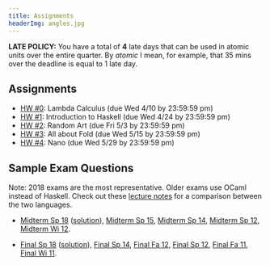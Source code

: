 ```yaml
---
title: Assignments
headerImg: angles.jpg
---
```


**LATE POLICY:** You have a total of **4** late days
that can be used in atomic units over the entire
quarter. By *atomic* I mean, for example, that 35
mins over the deadline is equal to 1 late day.

## Assignments

- [HW #0](https://classroom.github.com/a/8hzqrBLt): Lambda Calculus (due Wed 4/10 by 23:59:59 pm)
- [HW #1](https://classroom.github.com/a/1aFt3eGO): Introduction to Haskell (due Wed 4/24 by 23:59:59 pm)
- [HW #2](https://classroom.github.com/a/KlC4Cprt): Random Art (due Fri 5/3 by 23:59:59 pm) 
- [HW #3](https://classroom.github.com/a/ku0jf6T7): All about Fold (due Wed 5/15 by 23:59:59 pm)
- [HW #4](https://classroom.github.com/a/eKX2IXk2): Nano (due Wed 5/29 by 23:59:59 pm)

<!--
- [HW #5](https://github.com/cse130-wi19/05-types): Type Inference for Nano (due ~~Wed 3/6~~ Fri 3/8 by 5pm)
- [HW #6](https://github.com/cse130-wi19/06-prolog): The Logical Conclusion (due Fri 3/15 by 6pm)
-->


## Sample Exam Questions

Note: 2018 exams are the most representative. Older exams use OCaml instead of Haskell.
Check out these [lecture notes](https://ucsd-cse130.github.io/web/lectures/02-haskell.html) 
for a comparison between the two languages.

- [Midterm Sp 18](/static/raw/130-midterm-sp18.pdf) ([solution](/static/raw/130-midterm-sp18-solution.pdf)),
  [Midterm Sp 15](/static/raw/midterm-sp15.pdf),
  [Midterm Sp 14](/static/raw/midterm-sp14.pdf),
  [Midterm Sp 12](/static/raw/midterm-sp12.pdf),
  [Midterm Wi 12](/static/raw/midterm-wi12.pdf).

- [Final Sp 18](/static/raw/130-final-sp18.pdf) ([solution](/static/raw/130-final-sp18-solution.pdf)),
  [Final Sp 14](/static/raw/final-sp14.pdf),
  [Final Fa 12](/static/raw/final-fa12.pdf),
  [Final Sp 12](/static/raw/final-sp12.pdf),
  [Final Fa 11](/static/raw/final-fa11.pdf),
  [Final Wi 11](/static/raw/final-wi11.pdf).
